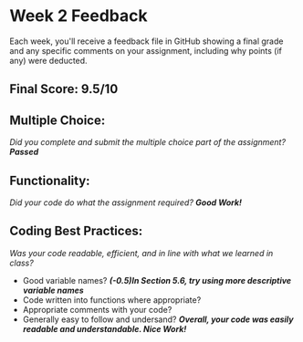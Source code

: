 # Week 2 Feedback
Each week, you'll receive a feedback file in GitHub showing a final grade and any specific comments on your assignment, including why points (if any) were deducted.


## Final Score: 9.5/10

## Multiple Choice:
_Did you complete and submit the multiple choice part of the assignment?_
***Passed***

## Functionality: 
_Did your code do what the assignment required?_
***Good Work!***

## Coding Best Practices:
_Was your code readable, efficient, and in line with what we learned in class?_
* Good variable names?
***(-0.5)In Section 5.6, try using more descriptive variable names***
* Code written into functions where appropriate?
* Appropriate comments with your code?
* Generally easy to follow and undersand?
***Overall, your code was easily readable and understandable. Nice Work!***
